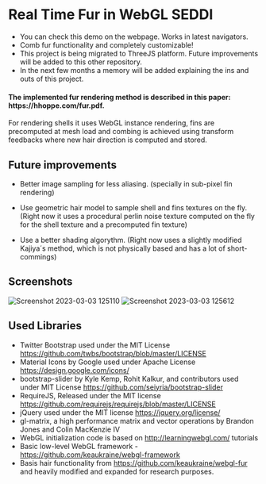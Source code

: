 # Real Time Fur in WebGL SEDDI

* You can check this demo on the webpage. Works in latest navigators.
* Comb fur functionality and completely customizable!
* This project is being migrated to ThreeJS platform. Future improvements will be added to this other repository.
* In the next few months a memory will be added explaining the ins and outs of this project.

<h4>The implemented fur rendering method is described in this paper: https://hhoppe.com/fur.pdf.</h4>

For rendering shells it uses WebGL instance rendering, fins are precomputed at mesh load and combing is achieved using transform feedbacks where new hair direction is computed and stored.



<h2>Future improvements</h2> 

  * Better image sampling for less aliasing. (specially in sub-pixel fin rendering)

  * Use geometric hair model to sample shell and fins textures on the fly. (Right now it uses a procedural perlin noise texture computed on the fly for the shell texture    and a precomputed fin texture)

  * Use a better shading algorythm. (Right now uses a slightly modified Kajiya´s method, which is not physically based and has a lot of short-commings)

<h2>Screenshots</h2>






![Screenshot 2023-03-03 125110](https://user-images.githubusercontent.com/79087129/222713765-d4a107fb-fddd-414e-b368-173d93ea27ec.png)
![Screenshot 2023-03-03 125612](https://user-images.githubusercontent.com/79087129/222714422-a44861be-5b0b-4a80-83a5-c67d1e50476a.png)

## Used Libraries

* Twitter Bootstrap used under the MIT License https://github.com/twbs/bootstrap/blob/master/LICENSE
* Material Icons by Google used under Apache License https://design.google.com/icons/
* bootstrap-slider by Kyle Kemp, Rohit Kalkur, and contributors used under MIT License https://github.com/seiyria/bootstrap-slider
* RequireJS, Released under the  MIT license https://github.com/requirejs/requirejs/blob/master/LICENSE
* jQuery used under the MIT license https://jquery.org/license/
* gl-matrix, a high performance matrix and vector operations by Brandon Jones and Colin MacKenzie IV
* WebGL initialization code is based on http://learningwebgl.com/ tutorials
* Basic low-level WebGL framework - https://github.com/keaukraine/webgl-framework
* Basis hair functionality from https://github.com/keaukraine/webgl-fur and heavily modified and expanded for research purposes.
